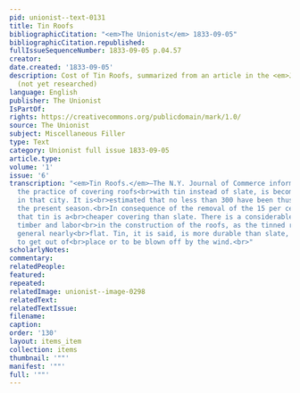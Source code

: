```yaml
---
pid: unionist--text-0131
title: Tin Roofs
bibliographicCitation: "<em>The Unionist</em> 1833-09-05"
bibliographicCitation.republished: 
fullIssueSequenceNumber: 1833-09-05 p.04.57
creator: 
date.created: '1833-09-05'
description: Cost of Tin Roofs, summarized from an article in the <em>Journal of Commerce</em>
  (not yet researched)
language: English
publisher: The Unionist
IsPartOf: 
rights: https://creativecommons.org/publicdomain/mark/1.0/
source: The Unionist
subject: Miscellaneous Filler
type: Text
category: Unionist full issue 1833-09-05
article.type: 
volume: '1'
issue: '6'
transcription: "<em>Tin Roofs.</em>—The N.Y. Journal of Commerce informs us, that
  the practice of covering roofs<br>with tin instead of slate, is becoming quite extensive
  in that city. It is<br>estimated that no less than 300 have been thus covered [in]
  the present season.<br>In consequence of the removal of the 15 per cent, it is stated
  that tin is a<br>cheaper covering than slate. There is a considerable saving in
  timber and labor<br>in the construction of the roofs, as the tinned roofs are in
  general nearly<br>flat. Tin, it is said, is more durable than slate, and less liable
  to get out of<br>place or to be blown off by the wind.<br>"
scholarlyNotes: 
commentary: 
relatedPeople: 
featured: 
repeated: 
relatedImage: unionist--image-0298
relatedText: 
relatedTextIssue: 
filename: 
caption: 
order: '130'
layout: items_item
collection: items
thumbnail: '""'
manifest: '""'
full: '""'
---
```

